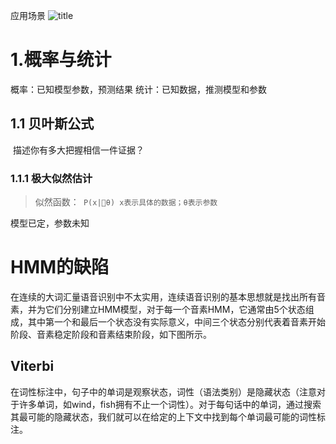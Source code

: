 应用场景
![title](https://i.loli.net/2019/05/25/5ce8eea75b67c76798.jpg)

# 1.概率与统计
概率：已知模型参数，预测结果
统计：已知数据，推测模型和参数
## 1.1 贝叶斯公式
 描述你有多大把握相信一件证据？
### 1.1.1 极大似然估计
>  似然函数：``` P(x|θ) x表示具体的数据；θ表示参数```

模型已定，参数未知
# HMM的缺陷
在连续的大词汇量语音识别中不太实用，连续语音识别的基本思想就是找出所有音素，并为它们分别建立HMM模型，对于每一个音素HMM，它通常由5个状态组成，其中第一个和最后一个状态没有实际意义，中间三个状态分别代表着音素开始阶段、音素稳定阶段和音素结束阶段，如下图所示。
## Viterbi
在词性标注中，句子中的单词是观察状态，词性（语法类别）是隐藏状态（注意对于许多单词，如wind，fish拥有不止一个词性）。对于每句话中的单词，通过搜索其最可能的隐藏状态，我们就可以在给定的上下文中找到每个单词最可能的词性标注。

